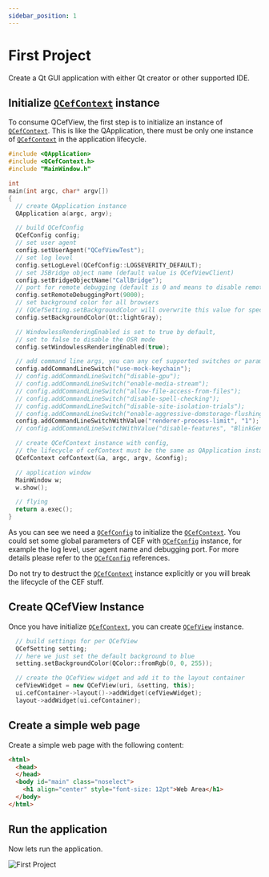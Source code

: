 ```yaml
---
sidebar_position: 1
---
```


# First Project

Create a Qt GUI application with either Qt creator or other supported IDE.

## Initialize [`QCefContext`](/docs/reference/QCefContext) instance

To consume QCefView, the first step is to initialize an instance of [`QCefContext`](/docs/reference/QCefContext). This is like the QApplication, there must be only one instance of [`QCefContext`](/docs/reference/QCefContext) in the application lifecycle.
```cpp
#include <QApplication>
#include <QCefContext.h>
#include "MainWindow.h"

int
main(int argc, char* argv[])
{
  // create QApplication instance
  QApplication a(argc, argv);

  // build QCefConfig
  QCefConfig config;
  // set user agent
  config.setUserAgent("QCefViewTest");
  // set log level
  config.setLogLevel(QCefConfig::LOGSEVERITY_DEFAULT);
  // set JSBridge object name (default value is QCefViewClient)
  config.setBridgeObjectName("CallBridge");
  // port for remote debugging (default is 0 and means to disable remote debugging)
  config.setRemoteDebuggingPort(9000);
  // set background color for all browsers
  // (QCefSetting.setBackgroundColor will overwrite this value for specified browser instance)
  config.setBackgroundColor(Qt::lightGray);

  // WindowlessRenderingEnabled is set to true by default,
  // set to false to disable the OSR mode
  config.setWindowlessRenderingEnabled(true);

  // add command line args, you can any cef supported switches or parameters
  config.addCommandLineSwitch("use-mock-keychain");
  // config.addCommandLineSwitch("disable-gpu");
  // config.addCommandLineSwitch("enable-media-stream");
  // config.addCommandLineSwitch("allow-file-access-from-files");
  // config.addCommandLineSwitch("disable-spell-checking");
  // config.addCommandLineSwitch("disable-site-isolation-trials");
  // config.addCommandLineSwitch("enable-aggressive-domstorage-flushing");
  config.addCommandLineSwitchWithValue("renderer-process-limit", "1");
  // config.addCommandLineSwitchWithValue("disable-features", "BlinkGenPropertyTrees,TranslateUI,site-per-process");

  // create QCefContext instance with config,
  // the lifecycle of cefContext must be the same as QApplication instance
  QCefContext cefContext(&a, argc, argv, &config);

  // application window
  MainWindow w;
  w.show();

  // flying
  return a.exec();
}
```

As you can see we need a [`QCefConfig`](/docs/reference/QCefConfig) to initialize the [`QCefContext`](/docs/reference/QCefContext). You could set some global parameters of CEF with [`QCefConfig`](/docs/reference/QCefConfig) instance, for example the log level, user agent name and debugging port. For more details please refer to the [`QCefConfig`](/docs/reference/QCefConfig) references.

Do not try to destruct the [`QCefContext`](/docs/reference/QCefContext) instance explicitly or you will break the lifecycle of the CEF stuff.

## Create QCefView Instance

Once you have initialize [`QCefContext`](/docs/reference/QCefContext), you can create [`QCefView`](/docs/reference/QCefView) instance.
```cpp
  // build settings for per QCefView
  QCefSetting setting;
  // here we just set the default background to blue
  setting.setBackgroundColor(QColor::fromRgb(0, 0, 255));

  // create the QCefView widget and add it to the layout container
  cefViewWidget = new QCefView(uri, &setting, this);
  ui.cefContainer->layout()->addWidget(cefViewWidget);
  layout->addWidget(ui.cefContainer);
```

## Create a simple web page

Create a simple web page with the following content:
```html
<html>
  <head>
  </head>
  <body id="main" class="noselect">
    <h1 align="center" style="font-size: 12pt">Web Area</h1>
  </body>
</html>
```

## Run the application 

Now lets run the application.

![First Project](/img/guide/first-project.png)